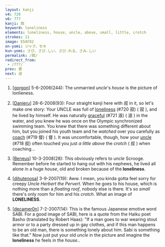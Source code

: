 ```yaml
---
layout: kanji
v4: 720
v6: 777
kanji: 寂
keyword: loneliness
elements: loneliness, house, uncle, above, small, little, crotch
strokes: 11
image: E5AF82
on-yomi: ジャク、セキ
kun-yomi: さび、さび.しい、さび.れる、さみ.しい
permalink: /寂/
redirect_from:
 - /777/
prev: 督
next: 淑
---
```


1) [<a href="http://kanji.koohii.com/profile/gorgon">gorgon</a>] 5-6-2006(244): The unmarried <em>uncle</em>&#039;s <em>house</em> is the picture of lonlieness.

2) [<a href="http://kanji.koohii.com/profile/Danieru">Danieru</a>] 28-6-2008(93): Four straight kanji here with 叔 in it, so let&#039;s make one story: Your UNCLE was full of <a href="../v4/720.html">loneliness</a> (#720 寂) ( 寂 ), and he lived by himself. He was naturally <a href="../v4/721.html">graceful</a> (#721 淑) ( 淑 ) in the water, and you knew he was once on the Olympic synchronized swimming team. You knew that there was something different about him, but you joined his youth team and he <em>watched</em> over you carefully as <a href="../v4/719.html">coach</a> (#719 督) ( 督 ). It was uncomfortable, though, how your <a href="../v4/718.html">uncle</a> (#718 叔) often touched you just <em>a little above</em> the <em>crotch</em> ( 叔 ) when coaching...

3) [<a href="http://kanji.koohii.com/profile/Beneus">Beneus</a>] 10-3-2008(28): This obviously refers to <em>uncle</em> Scrooge. Remember before he started to hang out with his nephews, he lived all alone in a huge <em>house</em>, old and broken because of the<strong> loneliness</strong>.

4) [<a href="http://kanji.koohii.com/profile/dihutenosa">dihutenosa</a>] 3-9-2007(19): Aww. I mean, you kinda gotta feel sorry for creepy <em>Uncle Herbert the Pervert</em>. When he goes to his house, which is nothing more than a <em>floating roof</em>, nobody else is there. It&#039;s so <em>small</em> there&#039;s only room for him and his <em>crotch</em>. What an image of<strong> LONELINESS</strong>.

5) [<a href="http://kanji.koohii.com/profile/decamer0n">decamer0n</a>] 7-2-2007(14): This is the famous Japanese emotive word SABI. For a good image of SABI, here is a quote from the Haiku poet Basho (translated by Robert Haas): &quot;If a man goes to war wearing stout armor or to a party dressed up in gay clothes, and if this man happens to be an old man, there is something lonely about him. Sabi is something like that.&quot; Now just put your old <em>uncle</em> in the picture and imagine the<strong> loneliness</strong> he feels in the <em>house.</em>.

